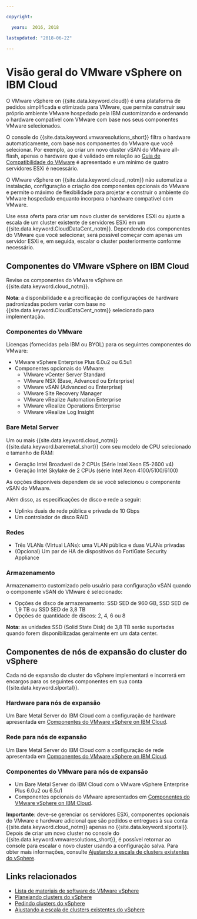 ```yaml
---

copyright:

  years:  2016, 2018

lastupdated: "2018-06-22"

---
```


# Visão geral do VMware vSphere on IBM Cloud

O VMware vSphere on {{site.data.keyword.cloud}} é uma plataforma de pedidos simplificada e otimizada para VMware, que permite construir seu próprio ambiente VMware hospedado pela IBM customizando e ordenando o hardware compatível com VMware com base nos seus componentes VMware selecionados.

O console do {{site.data.keyword.vmwaresolutions_short}} filtra o hardware automaticamente, com base nos componentes do VMware que você selecionar. Por exemplo, ao criar um novo cluster vSAN do VMware all-flash, apenas o hardware que é validado em relação ao [Guia de Compatibilidade do VMware](https://www.vmware.com/resources/compatibility/search.php) é apresentado e um mínimo de quatro servidores ESXi é necessário.

O VMware vSphere on {{site.data.keyword.cloud_notm}} não automatiza a instalação, configuração e criação dos componentes opcionais do VMware e permite o máximo de flexibilidade para projetar e construir o ambiente do VMware hospedado enquanto incorpora o hardware compatível com VMware.

Use essa oferta para criar um novo cluster de servidores ESXi ou ajuste a escala de um cluster existente de servidores ESXi em um {{site.data.keyword.CloudDataCent_notm}}. Dependendo dos componentes do VMware que você selecionar, será possível começar com apenas um servidor ESXi e, em seguida, escalar o cluster posteriormente conforme necessário.

## Componentes do VMware vSphere on IBM Cloud

Revise os componentes do VMware vSphere on {{site.data.keyword.cloud_notm}}.

**Nota**: a disponibilidade e a precificação de configurações de hardware padronizadas podem variar com base no {{site.data.keyword.CloudDataCent_notm}} selecionado para implementação.

### Componentes do VMware

Licenças (fornecidas pela IBM ou BYOL) para os seguintes componentes do VMware:
* VMware vSphere Enterprise Plus 6.0u2 ou 6.5u1
* Componentes opcionais do VMware:
   * VMware vCenter Server Standard
   * VMware NSX (Base, Advanced ou Enterprise)
   * VMware vSAN (Advanced ou Enterprise)
   * VMware Site Recovery Manager
   * VMware vRealize Automation Enterprise
   * VMware vRealize Operations Enterprise
   * VMware vRealize Log Insight

### Bare Metal Server

Um ou mais {{site.data.keyword.cloud_notm}} {{site.data.keyword.baremetal_short}} com seu modelo de CPU selecionado e tamanho de RAM:
* Geração Intel Broadwell de 2 CPUs (Série Intel Xeon E5-2600 v4)
* Geração Intel Skylake de 2 CPUs (série Intel Xeon 4100/5100/6100)

As opções disponíveis dependem de se você selecionou o componente vSAN do VMware.

Além disso, as especificações de disco e rede a seguir:
* Uplinks duais de rede pública e privada de 10 Gbps
* Um controlador de disco RAID

### Redes

* Três VLANs (Virtual LANs): uma VLAN pública e duas VLANs privadas
* (Opcional) Um par de HA de dispositivos do FortiGate Security Appliance

### Armazenamento

Armazenamento customizado pelo usuário para configuração vSAN quando o componente vSAN do VMware é selecionado:
* Opções de disco de armazenamento: SSD SED de 960 GB, SSD SED de 1,9 TB ou SSD SED de 3,8 TB
* Opções de quantidade de discos: 2, 4, 6 ou 8

**Nota:** as unidades SSD (Solid State Disk) de 3,8 TB serão suportadas quando forem disponibilizadas geralmente em um data center.

## Componentes de nós de expansão do cluster do vSphere

Cada nó de expansão do cluster do vSphere implementará e incorrerá em encargos para os seguintes componentes em sua conta {{site.data.keyword.slportal}}.

### Hardware para nós de expansão

Um Bare Metal Server do IBM Cloud com a configuração de hardware apresentada em [Componentes do VMware vSphere on IBM Cloud](../vsphere/vs_vsphereclusteroverview.html#components-of-vmware-vsphere-on-ibm-cloud).

### Rede para nós de expansão

Um Bare Metal Server do IBM Cloud com a configuração de rede apresentada em [Componentes do VMware vSphere on IBM Cloud](../vsphere/vs_vsphereclusteroverview.html#components-of-vmware-vsphere-on-ibm-cloud).

### Componentes do VMware para nós de expansão

* Um Bare Metal Server do IBM Cloud com o VMware vSphere Enterprise Plus 6.0u2 ou 6.5u1  
* Componentes opcionais do VMware apresentados em [Componentes do VMware vSphere on IBM Cloud](../vsphere/vs_vsphereclusteroverview.html#components-of-vmware-vsphere-on-ibm-cloud).

**Importante**: deve-se gerenciar os servidores ESXi, componentes opcionais do VMware e hardware adicional que são pedidos e entregues à sua conta {{site.data.keyword.cloud_notm}} apenas no {{site.data.keyword.slportal}}. Depois de criar um novo cluster no console do {{site.data.keyword.vmwaresolutions_short}}, é possível retornar ao console para escalar o novo cluster usando a configuração salva. 
Para obter mais informações, consulte [Ajustando a escala de clusters existentes do
vSphere](vs_scalingexistingclusters.html).

## Links relacionados

* [Lista de materiais de software do VMware vSphere](vs_bom.html)
* [Planejando clusters do vSphere](vs_planning.html)
* [Pedindo clusters do vSphere](vs_orderinginstances.html)
* [Ajustando a escala de clusters existentes do vSphere](vs_scalingexistingclusters.html)
